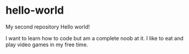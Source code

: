 # hello-world
My second repository
Hello world!

I want to learn how to code but am a complete noob at it.
I like to eat and play video games in my free time.

